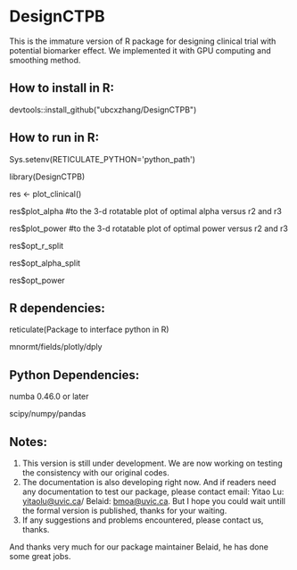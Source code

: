 # DesignCTPB

This is the immature version of R package for designing clinical trial with potential biomarker effect. We implemented it with GPU computing and smoothing method. 

## How to install in R:

devtools::install_github("ubcxzhang/DesignCTPB")

## How to run in R:

Sys.setenv(RETICULATE_PYTHON='python_path')

library(DesignCTPB)

res <- plot_clinical()

res$plot_alpha #to the 3-d rotatable plot of optimal alpha versus r2 and r3

res$plot_power #to the 3-d rotatable plot of optimal power versus r2 and r3

res$opt_r_split

res$opt_alpha_split

res$opt_power

## R dependencies:

reticulate(Package to interface python in R)

mnormt/fields/plotly/dply

## Python Dependencies:

numba 0.46.0 or later

scipy/numpy/pandas

## Notes:
1) This version is still under development. We are now working on testing the consistency with our original codes.
2) The documentation is also developing right now. And if readers need any documentation to test our package, please contact email: Yitao Lu: yitaolu@uvic.ca/ Belaid: bmoa@uvic.ca. But I hope you could wait untill the formal version is published, thanks for your waiting. 
3) If any suggestions and problems encountered, please contact us, thanks. 


And thanks very much for our package maintainer Belaid, he has done some great jobs. 
